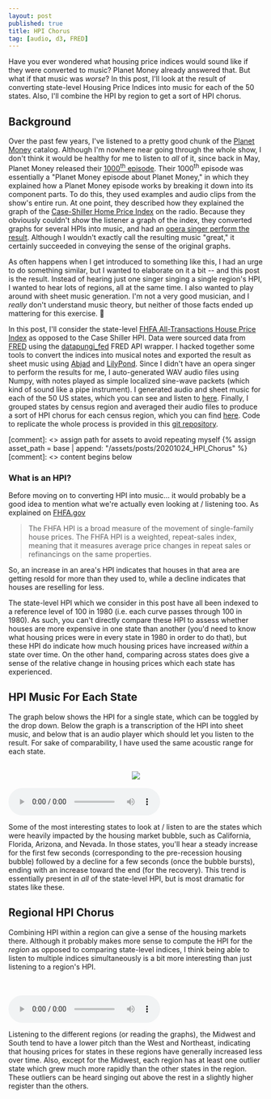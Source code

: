 ```yaml
---
layout: post
published: true
title: HPI Chorus
tag: [audio, d3, FRED]
---
```


Have you ever wondered what housing price indices would sound like if
they were converted to music? Planet Money already answered that. But
what if that music was *worse*? In this post, I'll look at the result
of converting state-level Housing Price Indices into music for each of
the 50 states. Also, I'll combine the HPI by region to get a sort of
HPI chorus.

## Background
Over the past few years, I've listened to a pretty good chunk of the
[Planet Money](https://www.npr.org/sections/money/) catalog. Although
I'm nowhere near going through the whole show, I don't think it would
be healthy for me to listen to *all* of it, since back in May, Planet
Money released their [1000<sup>th</sup>
episode](https://www.npr.org/2020/05/15/857106873/episode-1-000). Their
1000<sup>th</sup> episode was essentially a "Planet Money episode
about Planet Money," in which they explained how a Planet Money
episode works by breaking it down into its component parts. To do
this, they used examples and audio clips from the show's entire
run. At one point, they described how they explained the graph of the
[Case-Shiller Home Price
Index](https://us.spindices.com/index-family/sp-corelogic-case-shiller/sp-corelogic-case-shiller-composite)
on the radio. Because they obviously couldn't *show* the listener a
graph of the index, they converted graphs for several HPIs into music,
and had an [opera singer perform the
result](https://www.npr.org/sections/money/2011/04/27/135737940/the-case-shiller-index-sung-as-opera).
Although I wouldn't exactly call the resulting music "great," it
certainly succeeded in conveying the sense of the original graphs.

As often happens when I get introduced to something like this, I had
an urge to do something similar, but I wanted to elaborate on it a bit
-- and this post is the result. Instead of hearing just one singer
singing a single region's HPI, I wanted to hear lots of regions, all
at the same time. I also wanted to play around with sheet music
generation. I'm not a very good musician, and I *really* don't
understand music theory, but neither of those facts ended up mattering
for this exercise. &#128578;

In this post, I'll consider the state-level [FHFA All-Transactions
House Price
Index](https://www.fhfa.gov/DataTools/Downloads/Pages/House-Price-Index.aspx)
as opposed to the Case Shiller HPI.  Data were sourced data from
[FRED](https://fred.stlouisfed.org/) using the
[datapungi_fed](https://github.com/jjotterson/datapungi_fed) FRED API
wrapper. I hacked together some tools to convert the indices into
musical notes and exported the result as sheet music using
[Abjad](http://abjad.mbrsi.org/) and
[LilyPond](https://lilypond.org/). Since I didn't have an opera singer
to perform the results for me, I auto-generated WAV audio files using
Numpy, with notes played as simple localized sine-wave packets (which
kind of sound like a pipe instrument). I generated audio and sheet
music for each of the 50 US states, which you can see and listen to
[here](#state_hpi). Finally, I grouped states by census region and
averaged their audio files to produce a sort of HPI chorus for each
census region, which you can find [here](#regional_hpi). Code to
replicate the whole process is provided in this [git
repository](https://github.com/pkepley/blog-notebooks/20201024_HPI_Chorus).

[comment]: <> assign path for assets to avoid repeating myself
{% assign asset_path = base | append: "/assets/posts/20201024_HPI_Chorus" %}
[comment]: <> content begins below

### What is an HPI?
Before moving on to converting HPI into music... it would probably be
a good idea to mention what we're actually even looking at / listening
too. As explained on [FHFA.gov](https://www.fhfa.gov/DataTools/Downloads/Pages/House-Price-Index.aspx)

>The FHFA HPI is a broad measure of the movement of single-family house
>prices. The FHFA HPI is a weighted, repeat-sales index, meaning that
>it measures average price changes in repeat sales or refinancings on
>the same properties.

So, an increase in an area's HPI indicates that houses in that area
are getting resold for more than they used to, while a decline
indicates that houses are reselling for less.

The state-level HPI which we consider in this post have all been
indexed to a reference level of 100 in 1980 (i.e. each curve passes
through 100 in 1980). As such, you can't directly compare these HPI to
assess whether houses are more expensive in one state than another
(you'd need to know what housing prices were in every state in 1980 in
order to do that), but these HPI do indicate how much housing prices
have increased *within* a state over time. On the other hand,
comparing across states does give a sense of the relative change in
housing prices which each state has experienced.


## HPI Music For Each State <a id="state_hpi"></a>

The graph below shows the HPI for a single state, which can be toggled
by the drop down. Below the graph is a transcription of the HPI into
sheet music, and below that is an audio player which should let you
listen to the result. For sake of comparability, I have used the same
acoustic range for each state.

<!-- Add an event listener to pause audio playing for all other audio -->
<!-- than the currently selected audio -->
<script>
document.addEventListener('play', function(e){
    var audios = document.getElementsByTagName('audio');
    for(var i = 0, len = audios.length; i < len;i++){
        if(audios[i] != e.target){
            audios[i].pause();
			audios[i].current_time = 0;
        }
    }
}, true);
</script>

<div>
		<div id="state-selector"></div>	
		<center>
			<div class="svg-container" id="state-svg-container"></div>
			<br>
			<img src="{{ asset_path }}/hpi_CA.png" id="state_hpi_sheet_music">
		</center>
		<br>
		<audio controls id="state_hpi_audio" preload="auto">
			<source src="{{ asset_path }}/hpi_AL.mp3" type="audio/ogg" 
				id="state_hpi_audio_source"/>
				Your browser does not support the <code>audio</code> element.
		</audio>
</div>
<link rel="stylesheet" type="text/css" href="{{ asset_path }}/plot_HPI.css"/>
<script src="{{ url }}/assets/posts/js/d3.v5.min.js"></script>
<script src="{{ asset_path }}/state_display.js"></script>


Some of the most interesting states to look at / listen to are the
states which were heavily impacted by the housing market bubble, such
as California, Florida, Arizona, and Nevada. In those states, you'll
hear a steady increase for the first few seconds (corresponding to the
pre-recession housing bubble) followed by a decline for a few seconds
(once the bubble bursts), ending with an increase toward the end (for
the recovery). This trend is essentially present in *all* of the
state-level HPI, but is most dramatic for states like these.


## Regional HPI Chorus  <a id="regional_hpi"></a>

Combining HPI within a region can give a sense of the housing markets
there. Although it probably makes more sense to compute the HPI for
the *region* as opposed to comparing state-level indices, I think
being able to listen to multiple indices simultaneously is a bit more
interesting than just listening to a region's HPI.

<div>
	<div id="region-selector"></div>
	<br>
		<center>		
			<div class="svg-container" id="region-svg-container"></div>		
		</center>				
	<br>
	<audio controls id="region_hpi_audio" preload="auto">
	<source src="{{ asset_path }}/northeast.mp3" type="audio/ogg"
	id="region_hpi_audio_source"/>
	Your browser does not support the <code>audio</code> element.
	</audio>
</div>
<script src="{{ url }}/assets/posts/js/d3.v5.min.js"></script>
<script src="{{ asset_path }}/regional_display.js"></script>

Listening to the different regions (or reading the graphs), the
Midwest and South tend to have a lower pitch than the West and
Northeast, indicating that housing prices for states in these regions
have generally increased less over time. Also, except for the Midwest,
each region has at least one outlier state which grew much more
rapidly than the other states in the region. These outliers can be
heard singing out above the rest in a slightly higher register than
the others.
